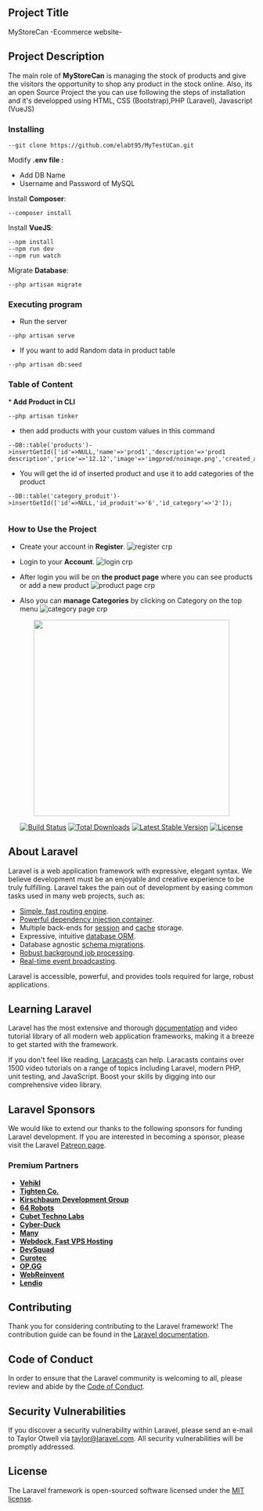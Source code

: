 ## Project Title
MyStoreCan -Ecommerce website-
## Project Description
The main role of <b>MyStoreCan</b> is managing the stock of products and give the visitors the opportunity to shop any product in the stock online.
Also, its an open Source Project the you can use following the steps of installation and it's developped using HTML, CSS (Bootstrap),PHP (Laravel), Javascript (VueJS)
### Installing
```
--git clone https://github.com/elabt95/MyTestUCan.git
``` 
<p> Modify <b>.env file :</b></p>
<ul>
    <li>Add DB Name</li>
    <li>Username and Password of MySQL</li>
</ul>
<p> Install <b>Composer</b>:</p>

```
--composer install
```
<p> Install <b>VueJS</b>:</p>

```
--npm install
--npm run dev
--npm run watch
```
<p> Migrate <b>Database</b>:</p>

```
--php artisan migrate
```

### Executing program

* Run the server
```
--php artisan serve
```
* If you want to add Random data in product table 
```
--php artisan db:seed
```
### Table of Content
*<b> Add Product in CLI</b>
```
--php artisan tinker
```
* then add products with your custom values in this command
```
--DB::table('products')->insertGetId(['id'=>NULL,'name'=>'prod1','description'=>'prod1 description','price'=>'12.12','image'=>'imgprod/noimage.png','created_at'=>NOW(),'updated_at'=>NOW()]);
```
* You will get the id of inserted product and use it to add categories of the product
```
--DB::table('category_produit')->insertGetId(['id'=>NULL,'id_produit'=>'6','id_category'=>'2']);


```
### How to Use the Project
* Create your account in <b>Register</b>.
![register crp](https://user-images.githubusercontent.com/119502734/211895613-13e8bd55-9430-4427-ade6-bb2ac6e875bf.jpg)

* Login to your <b>Account</b>.
![login crp](https://user-images.githubusercontent.com/119502734/211895869-077889dc-89c1-4b50-b37f-0b43ecb2246a.jpg)

* After login you will be on <b>the product page</b> where you can see products or add a new product
![product page crp](https://user-images.githubusercontent.com/119502734/211896138-c7b7b300-33d0-41f6-abec-3283edd1d517.jpg)

* Also you can <b>manage Categories</b> by clicking on Category on the top menu
![category page crp](https://user-images.githubusercontent.com/119502734/211896372-edba56bc-4f58-440c-bcd4-552d96dcf6af.jpg)


<p align="center"><a href="https://laravel.com" target="_blank"><img src="https://raw.githubusercontent.com/laravel/art/master/logo-lockup/5%20SVG/2%20CMYK/1%20Full%20Color/laravel-logolockup-cmyk-red.svg" width="400"></a></p>

<p align="center">
<a href="https://travis-ci.org/laravel/framework"><img src="https://travis-ci.org/laravel/framework.svg" alt="Build Status"></a>
<a href="https://packagist.org/packages/laravel/framework"><img src="https://img.shields.io/packagist/dt/laravel/framework" alt="Total Downloads"></a>
<a href="https://packagist.org/packages/laravel/framework"><img src="https://img.shields.io/packagist/v/laravel/framework" alt="Latest Stable Version"></a>
<a href="https://packagist.org/packages/laravel/framework"><img src="https://img.shields.io/packagist/l/laravel/framework" alt="License"></a>
</p>

## About Laravel

Laravel is a web application framework with expressive, elegant syntax. We believe development must be an enjoyable and creative experience to be truly fulfilling. Laravel takes the pain out of development by easing common tasks used in many web projects, such as:

- [Simple, fast routing engine](https://laravel.com/docs/routing).
- [Powerful dependency injection container](https://laravel.com/docs/container).
- Multiple back-ends for [session](https://laravel.com/docs/session) and [cache](https://laravel.com/docs/cache) storage.
- Expressive, intuitive [database ORM](https://laravel.com/docs/eloquent).
- Database agnostic [schema migrations](https://laravel.com/docs/migrations).
- [Robust background job processing](https://laravel.com/docs/queues).
- [Real-time event broadcasting](https://laravel.com/docs/broadcasting).

Laravel is accessible, powerful, and provides tools required for large, robust applications.

## Learning Laravel

Laravel has the most extensive and thorough [documentation](https://laravel.com/docs) and video tutorial library of all modern web application frameworks, making it a breeze to get started with the framework.

If you don't feel like reading, [Laracasts](https://laracasts.com) can help. Laracasts contains over 1500 video tutorials on a range of topics including Laravel, modern PHP, unit testing, and JavaScript. Boost your skills by digging into our comprehensive video library.

## Laravel Sponsors

We would like to extend our thanks to the following sponsors for funding Laravel development. If you are interested in becoming a sponsor, please visit the Laravel [Patreon page](https://patreon.com/taylorotwell).

### Premium Partners

- **[Vehikl](https://vehikl.com/)**
- **[Tighten Co.](https://tighten.co)**
- **[Kirschbaum Development Group](https://kirschbaumdevelopment.com)**
- **[64 Robots](https://64robots.com)**
- **[Cubet Techno Labs](https://cubettech.com)**
- **[Cyber-Duck](https://cyber-duck.co.uk)**
- **[Many](https://www.many.co.uk)**
- **[Webdock, Fast VPS Hosting](https://www.webdock.io/en)**
- **[DevSquad](https://devsquad.com)**
- **[Curotec](https://www.curotec.com/services/technologies/laravel/)**
- **[OP.GG](https://op.gg)**
- **[WebReinvent](https://webreinvent.com/?utm_source=laravel&utm_medium=github&utm_campaign=patreon-sponsors)**
- **[Lendio](https://lendio.com)**

## Contributing

Thank you for considering contributing to the Laravel framework! The contribution guide can be found in the [Laravel documentation](https://laravel.com/docs/contributions).

## Code of Conduct

In order to ensure that the Laravel community is welcoming to all, please review and abide by the [Code of Conduct](https://laravel.com/docs/contributions#code-of-conduct).

## Security Vulnerabilities

If you discover a security vulnerability within Laravel, please send an e-mail to Taylor Otwell via [taylor@laravel.com](mailto:taylor@laravel.com). All security vulnerabilities will be promptly addressed.

## License

The Laravel framework is open-sourced software licensed under the [MIT license](https://opensource.org/licenses/MIT).
